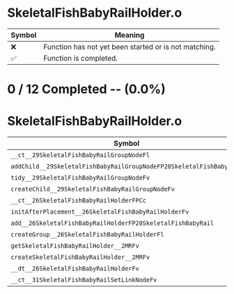 # SkeletalFishBabyRailHolder.o
| Symbol | Meaning 
| ------------- | ------------- 
| :x: | Function has not yet been started or is not matching. 
| :white_check_mark: | Function is completed. 


# 0 / 12 Completed -- (0.0%)
# SkeletalFishBabyRailHolder.o
| Symbol | Decompiled? |
| ------------- | ------------- |
| `__ct__29SkeletalFishBabyRailGroupNodeFl` | :x: |
| `addChild__29SkeletalFishBabyRailGroupNodeFP20SkeletalFishBabyRail` | :x: |
| `tidy__29SkeletalFishBabyRailGroupNodeFv` | :x: |
| `createChild__29SkeletalFishBabyRailGroupNodeFv` | :x: |
| `__ct__26SkeletalFishBabyRailHolderFPCc` | :x: |
| `initAfterPlacement__26SkeletalFishBabyRailHolderFv` | :x: |
| `add__26SkeletalFishBabyRailHolderFP20SkeletalFishBabyRail` | :x: |
| `createGroup__26SkeletalFishBabyRailHolderFl` | :x: |
| `getSkeletalFishBabyRailHolder__2MRFv` | :x: |
| `createSkeletalFishBabyRailHolder__2MRFv` | :x: |
| `__dt__26SkeletalFishBabyRailHolderFv` | :x: |
| `__ct__31SkeletalFishBabyRailSetLinkNodeFv` | :x: |
